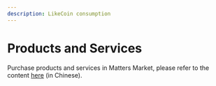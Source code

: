 ```yaml
---
description: LikeCoin consumption
---
```


# Products and Services

Purchase products and services in Matters Market, please refer to the content [here](https://docs.like.co/v/zh/user-guide/likecoin-token/products-and-services) \(in Chinese\).

